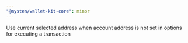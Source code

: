 ```yaml
---
"@mysten/wallet-kit-core": minor
---
```


Use current selected address when account address is not set in options for executing a transaction
